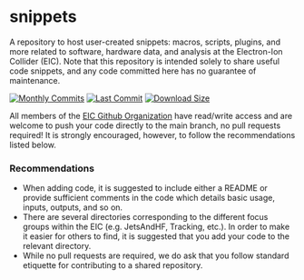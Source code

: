 # snippets

A repository to host user-created snippets: macros, scripts, plugins, and more related to software, hardware data, and analysis at the Electron-Ion Collider (EIC).  Note that this repository is intended solely to share useful code snippets, and any code committed here has no guarantee of maintenance.

[![Monthly Commits](https://img.shields.io/github/commit-activity/m/eic/snippets.svg)](https://github.com/eic/snippets/commits/main)
[![Last Commit](https://img.shields.io/github/last-commit/eic/snippets.svg)](https://github.com/eic/eic/snippets/commits/main)
[![Download Size](https://img.shields.io/github/languages/code-size/eic/snippets.svg)](https://github.com/eic/snippets/archive/main.zip)

All members of the [EIC Github Organization](https://github.com/eic) have read/write access and are welcome to push your
code directly to the main branch, no pull requests required!  It is strongly encouraged, however, to follow the recommendations
listed below.

### Recommendations

 * When adding code, it is suggested to include either a README or provide sufficient comments in the code which details basic usage,
   inputs, outputs, and so on.
 * There are several directories corresponding to the different focus groups within the EIC (e.g. JetsAndHF, Tracking, etc.).
   In order to make it easier for others to find, it is suggested that you add your code to the relevant directory.
 * While no pull requests are required, we do ask that you follow standard etiquette for contributing to a shared repository.
